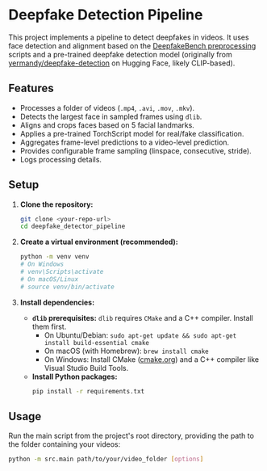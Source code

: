 # Deepfake Detection Pipeline

This project implements a pipeline to detect deepfakes in videos. It uses face detection and alignment based on the [DeepfakeBench preprocessing](https://github.com/SCLBD/DeepfakeBench) scripts and a pre-trained deepfake detection model (originally from [yermandy/deepfake-detection](https://huggingface.co/yermandy/deepfake-detection) on Hugging Face, likely CLIP-based).

## Features

* Processes a folder of videos (`.mp4`, `.avi`, `.mov`, `.mkv`).
* Detects the largest face in sampled frames using `dlib`.
* Aligns and crops faces based on 5 facial landmarks.
* Applies a pre-trained TorchScript model for real/fake classification.
* Aggregates frame-level predictions to a video-level prediction.
* Provides configurable frame sampling (linspace, consecutive, stride).
* Logs processing details.

## Setup

1.  **Clone the repository:**
    ```bash
    git clone <your-repo-url>
    cd deepfake_detector_pipeline
    ```

2.  **Create a virtual environment (recommended):**
    ```bash
    python -m venv venv
    # On Windows
    # venv\Scripts\activate
    # On macOS/Linux
    # source venv/bin/activate
    ```

3.  **Install dependencies:**
    * **`dlib` prerequisites:** `dlib` requires `CMake` and a C++ compiler. Install them first.
        * On Ubuntu/Debian: `sudo apt-get update && sudo apt-get install build-essential cmake`
        * On macOS (with Homebrew): `brew install cmake`
        * On Windows: Install CMake ([cmake.org](https://cmake.org/download/)) and a C++ compiler like Visual Studio Build Tools.
    * **Install Python packages:**
        ```bash
        pip install -r requirements.txt
        ```

## Usage

Run the main script from the project's root directory, providing the path to the folder containing your videos:

```bash
python -m src.main path/to/your/video_folder [options]
